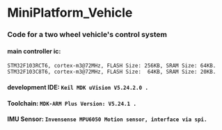 # MiniPlatform_Vehicle
### Code for a two wheel vehicle's control system

#### main controller ic:
```
STM32F103RCT6, cortex-m3@72MHz, FLASH Size: 256KB, SRAM Size: 64KB.
STM32F103C8T6, cortex-m3@72MHz, FLASH Size:  64KB, SRAM Size: 20KB.
```
#### development IDE: `Keil MDK uVision V5.24.2.0 .`
#### Toolchain: `MDK-ARM Plus Version: V5.24.1 .`
#### IMU Sensor: `Invensense MPU6050 Motion sensor, interface via spi.`

